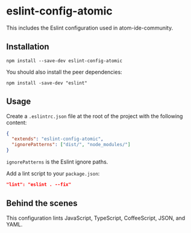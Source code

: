 # eslint-config-atomic

This includes the Eslint configuration used in atom-ide-community.

## Installation
```
npm install --save-dev eslint-config-atomic
```

You should also install the peer dependencies:
```
npm install -save-dev "eslint"
```

## Usage
Create a `.eslintrc.json` file at the root of the project with the following content:
```json
{
  "extends": "eslint-config-atomic",
  "ignorePatterns": ["dist/", "node_modules/"]
}
```
`ignorePatterns` is the Eslint ignore paths.


Add a lint script to your `package.json`:
```json
"lint": "eslint . --fix"
```

## Behind the scenes

This configuration lints JavaScript, TypeScript, CoffeeScript, JSON, and YAML.
